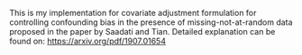 This is my implementation for covariate adjustment formulation for controlling confounding bias in the presence of missing-not-at-random data proposed in the paper by Saadati 
and Tian. Detailed explanation can be found on: https://arxiv.org/pdf/1907.01654

